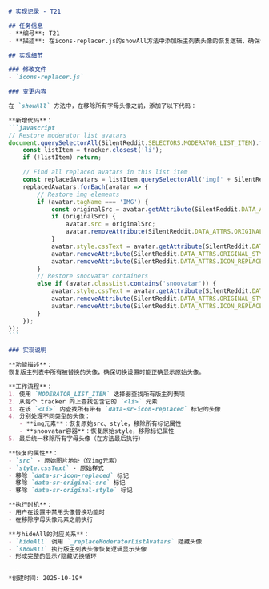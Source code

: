 ````markdown
# 实现记录 - T21

## 任务信息
- **编号**: T21
- **描述**: 在icons-replacer.js的showAll方法中添加版主列表头像的恢复逻辑，确保切换设置时能正确恢复显示

## 实现细节

### 修改文件
- `icons-replacer.js`

### 变更内容

在 `showAll` 方法中，在移除所有字母头像之前，添加了以下代码：

**新增代码**：
```javascript
// Restore moderator list avatars
document.querySelectorAll(SilentReddit.SELECTORS.MODERATOR_LIST_ITEM).forEach(tracker => {
    const listItem = tracker.closest('li');
    if (!listItem) return;

    // Find all replaced avatars in this list item
    const replacedAvatars = listItem.querySelectorAll('img[' + SilentReddit.DATA_ATTRS.ICON_REPLACED + '], .snoovatar[' + SilentReddit.DATA_ATTRS.ICON_REPLACED + ']');
    replacedAvatars.forEach(avatar => {
        // Restore img elements
        if (avatar.tagName === 'IMG') {
            const originalSrc = avatar.getAttribute(SilentReddit.DATA_ATTRS.ORIGINAL_SRC);
            if (originalSrc) {
                avatar.src = originalSrc;
                avatar.removeAttribute(SilentReddit.DATA_ATTRS.ORIGINAL_SRC);
            }
            avatar.style.cssText = avatar.getAttribute(SilentReddit.DATA_ATTRS.ORIGINAL_STYLE) || '';
            avatar.removeAttribute(SilentReddit.DATA_ATTRS.ORIGINAL_STYLE);
            avatar.removeAttribute(SilentReddit.DATA_ATTRS.ICON_REPLACED);
        }
        // Restore snoovatar containers
        else if (avatar.classList.contains('snoovatar')) {
            avatar.style.cssText = avatar.getAttribute(SilentReddit.DATA_ATTRS.ORIGINAL_STYLE) || '';
            avatar.removeAttribute(SilentReddit.DATA_ATTRS.ORIGINAL_STYLE);
            avatar.removeAttribute(SilentReddit.DATA_ATTRS.ICON_REPLACED);
        }
    });
});
```

### 实现说明

**功能描述**：
恢复版主列表中所有被替换的头像，确保切换设置时能正确显示原始头像。

**工作流程**：
1. 使用 `MODERATOR_LIST_ITEM` 选择器查找所有版主列表项
2. 从每个 tracker 向上查找包含它的 `<li>` 元素
3. 在该 `<li>` 内查找所有带有 `data-sr-icon-replaced` 标记的头像
4. 分别处理不同类型的头像：
   - **img元素**：恢复原始src、style，移除所有标记属性
   - **snoovatar容器**：恢复原始style，移除标记属性
5. 最后统一移除所有字母头像（在方法最后执行）

**恢复的属性**：
- `src` - 原始图片地址（仅img元素）
- `style.cssText` - 原始样式
- 移除 `data-sr-icon-replaced` 标记
- 移除 `data-sr-original-src` 标记
- 移除 `data-sr-original-style` 标记

**执行时机**：
- 用户在设置中禁用头像替换功能时
- 在移除字母头像元素之前执行

**与hideAll的对应关系**：
- `hideAll` 调用 `_replaceModeratorListAvatars` 隐藏头像
- `showAll` 执行版主列表头像恢复逻辑显示头像
- 形成完整的显示/隐藏切换循环

---
*创建时间: 2025-10-19*
````